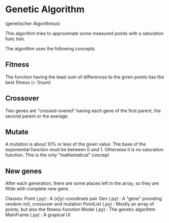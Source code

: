 Genetic Algorithm
=================
(genetischer Algorithmus)

This algorithm tries to approximate some measured points with a saturation func
tion.

The algorithm uses the following concepts

Fitness
-------
The function having the least sum of differences to the given points has the best fitness (= 1/sum)

Crossover
---------
Two genes are "crossed-overed" having each gene of the first parent, the second parent or the average.

Mutate
------
A mutation is about 10% or less of the given value. The base of the exponential function must be between 0 and 1. Otherwise it is no saturation function. This is the only "mathematical" concept

New genes
---------
After each generation, there are some places left in the array, so they are fillde with complete new gens.

Classes:
Point (.py)     : A (x|y)-coordinate pair
Gen   (.py)     : A "gene" providing random-init, crossover and mutation
PointList (.py) : Mostly an array of points, but also the fitness-function
Model (.py)     : The genetic algorihtm
MainFrame (.py) : A grapical UI





